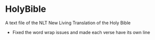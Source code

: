 # HolyBible
A text file of the NLT New Living Translation of the Holy Bible
 * Fixed the word wrap issues and made each verse have its own line

 
   
